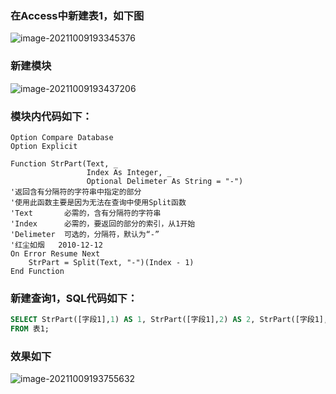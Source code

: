 ### 在Access中新建表1，如下图

![image-20211009193345376](C:\Users\konglingping\AppData\Roaming\Typora\typora-user-images\image-20211009193345376.png)

### 新建模块

![image-20211009193437206](C:\Users\konglingping\AppData\Roaming\Typora\typora-user-images\image-20211009193437206.png)

### 模块内代码如下：

```vbscript
Option Compare Database
Option Explicit

Function StrPart(Text, _
                 Index As Integer, _
                 Optional Delimeter As String = "-")
'返回含有分隔符的字符串中指定的部分
'使用此函数主要是因为无法在查询中使用Split函数
'Text       必需的，含有分隔符的字符串
'Index      必需的，要返回的部分的索引，从1开始
'Delimeter  可选的，分隔符，默认为“-”
'红尘如烟   2010-12-12
On Error Resume Next
    StrPart = Split(Text, "-")(Index - 1)
End Function
```

### 新建查询1，SQL代码如下：

```sql
SELECT StrPart([字段1],1) AS 1, StrPart([字段1],2) AS 2, StrPart([字段1],3) AS 3, StrPart([字段1],4) AS 4, StrPart([字段1],5) AS 5, StrPart([字段1],6) AS 6
FROM 表1;
```

### 效果如下

![image-20211009193755632](C:\Users\konglingping\AppData\Roaming\Typora\typora-user-images\image-20211009193755632.png)